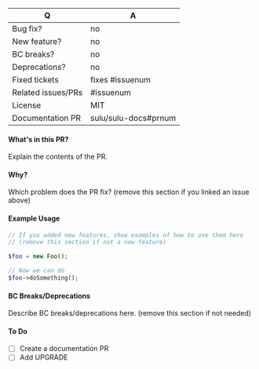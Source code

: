 | Q | A
| --- | ---
| Bug fix? | no
| New feature? | no
| BC breaks? | no
| Deprecations? | no
| Fixed tickets | fixes #issuenum
| Related issues/PRs | #issuenum
| License | MIT
| Documentation PR | sulu/sulu-docs#prnum

#### What's in this PR?

Explain the contents of the PR.

#### Why?

Which problem does the PR fix? (remove this section if you linked an issue above)

#### Example Usage

~~~php
// If you added new features, show examples of how to use them here
// (remove this section if not a new feature)

$foo = new Foo();

// Now we can do
$foo->doSomething();
~~~

#### BC Breaks/Deprecations

Describe BC breaks/deprecations here. (remove this section if not needed)

#### To Do

- [ ] Create a documentation PR
- [ ] Add UPGRADE
